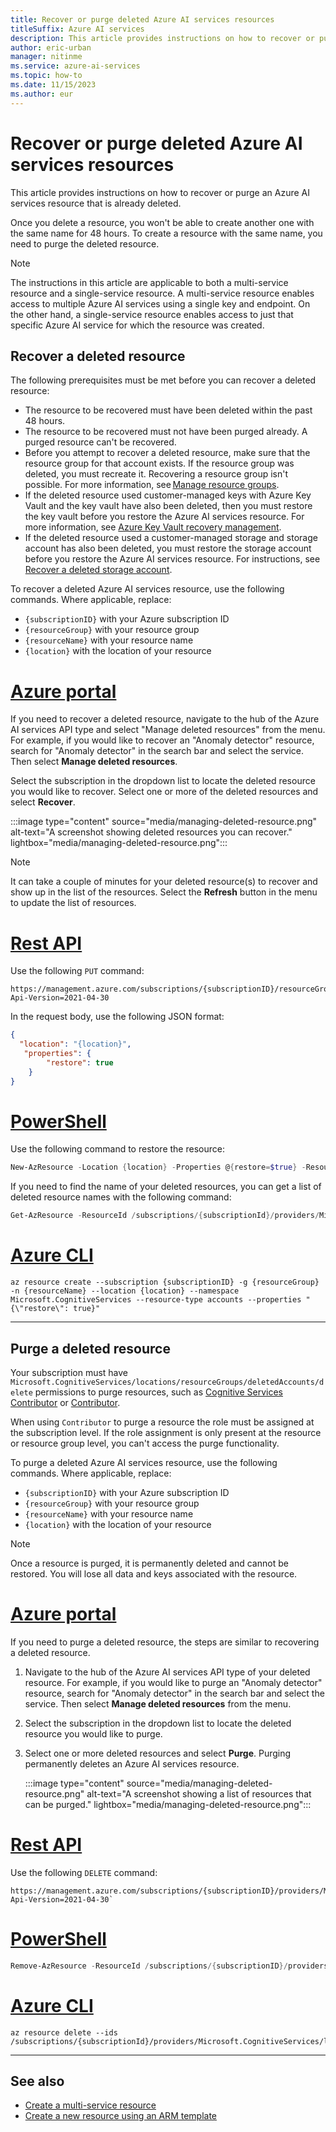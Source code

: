 ```yaml
---
title: Recover or purge deleted Azure AI services resources
titleSuffix: Azure AI services
description: This article provides instructions on how to recover or purge an already-deleted Azure AI services resource.
author: eric-urban
manager: nitinme
ms.service: azure-ai-services
ms.topic: how-to
ms.date: 11/15/2023
ms.author: eur
---
```


# Recover or purge deleted Azure AI services resources

This article provides instructions on how to recover or purge an Azure AI services resource that is already deleted. 

Once you delete a resource, you won't be able to create another one with the same name for 48 hours. To create a resource with the same name, you need to purge the deleted resource.

> [!NOTE]
> The instructions in this article are applicable to both a multi-service resource and a single-service resource. A multi-service resource enables access to multiple Azure AI services using a single key and endpoint. On the other hand, a single-service resource enables access to just that specific Azure AI service for which the resource was created.

## Recover a deleted resource

The following prerequisites must be met before you can recover a deleted resource:

* The resource to be recovered must have been deleted within the past 48 hours.
* The resource to be recovered must not have been purged already. A purged resource can't be recovered.
* Before you attempt to recover a deleted resource, make sure that the resource group for that account exists. If the resource group was deleted, you must recreate it. Recovering a resource group isn't possible. For more information, see [Manage resource groups](../azure-resource-manager/management/manage-resource-groups-portal.md).
* If the deleted resource used customer-managed keys with Azure Key Vault and the key vault have also been deleted, then you must restore the key vault before you restore the Azure AI services resource. For more information, see [Azure Key Vault recovery management](../key-vault/general/key-vault-recovery.md).
* If the deleted resource used a customer-managed storage and storage account has also been deleted, you must restore the storage account before you restore the Azure AI services resource. For instructions, see [Recover a deleted storage account](../storage/common/storage-account-recover.md).

To recover a deleted Azure AI services resource, use the following commands. Where applicable, replace:

* `{subscriptionID}` with your Azure subscription ID
* `{resourceGroup}` with your resource group
* `{resourceName}` with your resource name
* `{location}` with the location of your resource


# [Azure portal](#tab/azure-portal)

If you need to recover a deleted resource, navigate to the hub of the Azure AI services API type and select "Manage deleted resources" from the menu. For example, if you would like to recover an "Anomaly detector" resource, search for "Anomaly detector" in the search bar and select the service. Then select **Manage deleted resources**.

Select the subscription in the dropdown list to locate the deleted resource you would like to recover. Select one or more of the deleted resources and select **Recover**. 

:::image type="content" source="media/managing-deleted-resource.png" alt-text="A screenshot showing deleted resources you can recover." lightbox="media/managing-deleted-resource.png":::

> [!NOTE] 
> It can take a couple of minutes for your deleted resource(s) to recover and show up in the list of the resources. Select the **Refresh** button in the menu to update the list of resources.

# [Rest API](#tab/rest-api)

Use the following `PUT` command:

```rest-api
https://management.azure.com/subscriptions/{subscriptionID}/resourceGroups/{resourceGroup}/providers/Microsoft.CognitiveServices/accounts/{resourceName}?Api-Version=2021-04-30
```

In the request body, use the following JSON format:

```json
{ 
  "location": "{location}", 
   "properties": { 
        "restore": true 
    } 
} 
```

# [PowerShell](#tab/powershell)

Use the following command to restore the resource: 

```powershell
New-AzResource -Location {location} -Properties @{restore=$true} -ResourceId /subscriptions/{subscriptionID}/resourceGroups/{resourceGroup}/providers/Microsoft.CognitiveServices/accounts/{resourceName}   -ApiVersion 2021-04-30 
```

If you need to find the name of your deleted resources, you can get a list of deleted resource names with the following command: 

```powershell
Get-AzResource -ResourceId /subscriptions/{subscriptionId}/providers/Microsoft.CognitiveServices/deletedAccounts -ApiVersion 2021-04-30 
```

# [Azure CLI](#tab/azure-cli)

```azurecli-interactive
az resource create --subscription {subscriptionID} -g {resourceGroup} -n {resourceName} --location {location} --namespace Microsoft.CognitiveServices --resource-type accounts --properties "{\"restore\": true}"
```

---

## Purge a deleted resource 

Your subscription must have `Microsoft.CognitiveServices/locations/resourceGroups/deletedAccounts/delete` permissions to purge resources, such as [Cognitive Services Contributor](../role-based-access-control/built-in-roles.md#cognitive-services-contributor) or [Contributor](../role-based-access-control/built-in-roles.md#contributor). 

When using `Contributor` to purge a resource the role must be assigned at the subscription level. If the role assignment is only present at the resource or resource group level, you can't access the purge functionality.

To purge a deleted Azure AI services resource, use the following commands. Where applicable, replace:

* `{subscriptionID}` with your Azure subscription ID
* `{resourceGroup}` with your resource group
* `{resourceName}` with your resource name
* `{location}` with the location of your resource

> [!NOTE]
> Once a resource is purged, it is permanently deleted and cannot be restored. You will lose all data and keys associated with the resource.


# [Azure portal](#tab/azure-portal)

If you need to purge a deleted resource, the steps are similar to recovering a deleted resource.

1. Navigate to the hub of the Azure AI services API type of your deleted resource. For example, if you would like to purge an "Anomaly detector" resource, search for "Anomaly detector" in the search bar and select the service. Then select **Manage deleted resources** from the menu.

1. Select the subscription in the dropdown list to locate the deleted resource you would like to purge.

1. Select one or more deleted resources and select **Purge**. Purging permanently deletes an Azure AI services resource. 

    :::image type="content" source="media/managing-deleted-resource.png" alt-text="A screenshot showing a list of resources that can be purged." lightbox="media/managing-deleted-resource.png":::


# [Rest API](#tab/rest-api)

Use the following `DELETE` command:

```rest-api
https://management.azure.com/subscriptions/{subscriptionID}/providers/Microsoft.CognitiveServices/locations/{location}/resourceGroups/{resourceGroup}/deletedAccounts/{resourceName}?Api-Version=2021-04-30`
```

# [PowerShell](#tab/powershell)

```powershell
Remove-AzResource -ResourceId /subscriptions/{subscriptionID}/providers/Microsoft.CognitiveServices/locations/{location}/resourceGroups/{resourceGroup}/deletedAccounts/{resourceName}  -ApiVersion 2021-04-30
```

# [Azure CLI](#tab/azure-cli)

```azurecli-interactive
az resource delete --ids /subscriptions/{subscriptionId}/providers/Microsoft.CognitiveServices/locations/{location}/resourceGroups/{resourceGroup}/deletedAccounts/{resourceName}
```

---


## See also
* [Create a multi-service resource](multi-service-resource.md)
* [Create a new resource using an ARM template](create-account-resource-manager-template.md)